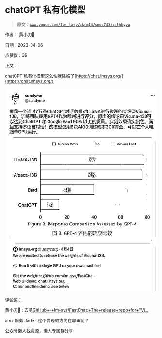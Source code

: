 # chatGPT 私有化模型

> 原文：[`www.yuque.com/for_lazy/xkrm14/onds743zvclhbyyw`](https://www.yuque.com/for_lazy/xkrm14/onds743zvclhbyyw)



作者： 黄小刀🔪



日期：2023-04-06



点赞数：39



正文：



chatGPT 私有化模型这么快就降临了[https://chat.lmsys.org/](https://chat.lmsys.org/)



![](img/27093938535077f3548e52eb3e21435e.png)  

评论区：



黄小刀🔪 : 去吧[GitHub+-+lm-sys/FastChat:+The+release+repo+for+"Vi...](https://github.com/lm-sys/FastChat)



amz 服务 Jade : 这个变现的方向在哪里呢？



公众号懒人找资源，懒人专属群分享

